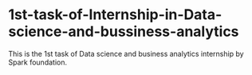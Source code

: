 # 1st-task-of-Internship-in-Data-science-and-bussiness-analytics
This is the 1st task of Data science and business analytics internship by Spark foundation.
